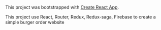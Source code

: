 This project was bootstrapped with [Create React App](https://github.com/facebookincubator/create-react-app).

This project use React, Router, Redux, Redux-saga, Firebase to create a simple burger order website